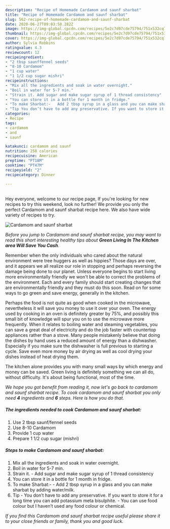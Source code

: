 ```yaml
---
description: "Recipe of Homemade Cardamom and saunf sharbat"
title: "Recipe of Homemade Cardamom and saunf sharbat"
slug: 562-recipe-of-homemade-cardamom-and-saunf-sharbat
date: 2020-06-27T09:03:58.282Z
image: https://img-global.cpcdn.com/recipes/5e2c7d97cde75794/751x532cq70/cardamom-and-saunf-sharbat-recipe-main-photo.jpg
thumbnail: https://img-global.cpcdn.com/recipes/5e2c7d97cde75794/751x532cq70/cardamom-and-saunf-sharbat-recipe-main-photo.jpg
cover: https://img-global.cpcdn.com/recipes/5e2c7d97cde75794/751x532cq70/cardamom-and-saunf-sharbat-recipe-main-photo.jpg
author: Sylvia Robbins
ratingvalue: 4.3
reviewcount: 12
recipeingredient:
- "2 tbsp saunffennel seeds"
- "8-10 Cardamom"
- "1 cup water"
- "1 1/2 cup sugar mishri"
recipeinstructions:
- "Mix all the ingredients and soak in water overnight."
- "Boil in water for 5-7 min."
- "Strain it. Add sugar and make sugar syrup of 1 thread consistency"
- "You can store it in a bottle for 1 month in fridge."
- "To make Sharbat:-   Add 2 tbsp syrup in a glass and you can make sharbat by adding water/milk."
- "Tip You don’t have to add any preservative. If you want to store it for a long time you can add potassium meta bisulphite. You can use food colour but I haven’t used any food colour or chemical."
categories:
- Recipe
tags:
- cardamom
- and
- saunf

katakunci: cardamom and saunf 
nutrition: 258 calories
recipecuisine: American
preptime: "PT18M"
cooktime: "PT47M"
recipeyield: "2"
recipecategory: Dinner

---
```

<br>
Hey everyone, welcome to our recipe page, If you're looking for new recipes to try this weekend, look no further! We provide you only the perfect Cardamom and saunf sharbat recipe here. We also have wide variety of recipes to try.
<br>


![Cardamom and saunf sharbat](https://img-global.cpcdn.com/recipes/5e2c7d97cde75794/751x532cq70/cardamom-and-saunf-sharbat-recipe-main-photo.jpg)

<i>Before you jump to Cardamom and saunf sharbat recipe, you may want to read this short interesting healthy tips about 
<strong>Green Living In The Kitchen area Will Save You Cash</strong>.</i>
</br>

Remember when the only individuals who cared about the natural environment were tree huggers as well as hippies? Those days are over, and it appears we all realize our role in stopping and perhaps reversing the damage being done to our planet. Unless everyone begins to start living more environmentally friendly we won't be able to correct the problems of the environment. Each and every family should start creating changes that are environmentally friendly and they must do this soon. Read on for some ways to go green and save energy, generally in the kitchen.

Perhaps the food is not quite as good when cooked in the microwave, nevertheless it will save you money to use it over your oven. The energy used by cooking in an oven is definitely greater by 75%, and possibly this small bit of knowledge will spur you on to use the microwave more frequently. When it relates to boiling water and steaming vegetables, you can save a great deal of electricity and do the job faster with countertop appliances rather than a stove. Many people mistakenly believe that doing the dishes by hand uses a reduced amount of energy than a dishwasher. Especially if you make sure the dishwasher is full previous to starting a cycle. Save even more money by air drying as well as cool drying your dishes instead of heat drying them.

The kitchen alone provides you with many small ways by which energy and money can be saved. Green living is definitely something we can all do, without difficulty. It's about being functional, most of the time.


<i>We hope you got benefit from reading it, now let's go back to cardamom and saunf sharbat recipe. To cook cardamom and saunf sharbat you only need <strong>4</strong> ingredients and <strong>6</strong> steps. Here is how you do that.
</i>

##### The ingredients needed to cook Cardamom and saunf sharbat:

1. Use 2 tbsp saunf/fennel seeds
1. Use 8-10 Cardamom
1. Provide 1 cup water
1. Prepare 1 1/2 cup sugar (mishri)


##### Steps to make Cardamom and saunf sharbat:

1. Mix all the ingredients and soak in water overnight.
1. Boil in water for 5-7 min.
1. Strain it. - Add sugar and make sugar syrup of 1 thread consistency
1. You can store it in a bottle for 1 month in fridge.
1. To make Sharbat:-  -  Add 2 tbsp syrup in a glass and you can make sharbat by adding water/milk.
1. Tip - You don’t have to add any preservative. If you want to store it for a long time you can add potassium meta bisulphite. - You can use food colour but I haven’t used any food colour or chemical.


<i>If you find this Cardamom and saunf sharbat recipe useful please share it to your close friends or family, thank you and good luck.</i>
